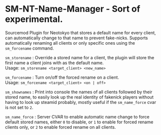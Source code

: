 # SM-NT-Name-Manager - Sort of experimental.
Sourcemod Plugin for Neotokyo that stores a default name for every client, can automatically change to that name to prevent fake-nicks. Supports automatically renaming all clients or only specific ones using the `sm_forcename` command.

`sm_storename` : Override a stored name for a client, the plugin will store the first name a client joins with as the default name.   
Usage: `sm_storename <target_client> <new_name>`  

`sm_forcename` : Turn on/off the forced rename on a client.   
Usage: `sm_forcename <target_client> <on | off>`  

`sm_shownames` : Print into console the names of all clients followed by their stored name, to easily look up the real identity of fakenick players without having to look up steamid probably, mostly useful if the `sm_name_force` cvar is not set to `2`.  

`sm_name_force` : Server CVAR to enable automatic name change to force default stored names, either `0` to disable, or `1` to enable for forced rename clients only, or `2` to enable forced rename on all clients.
